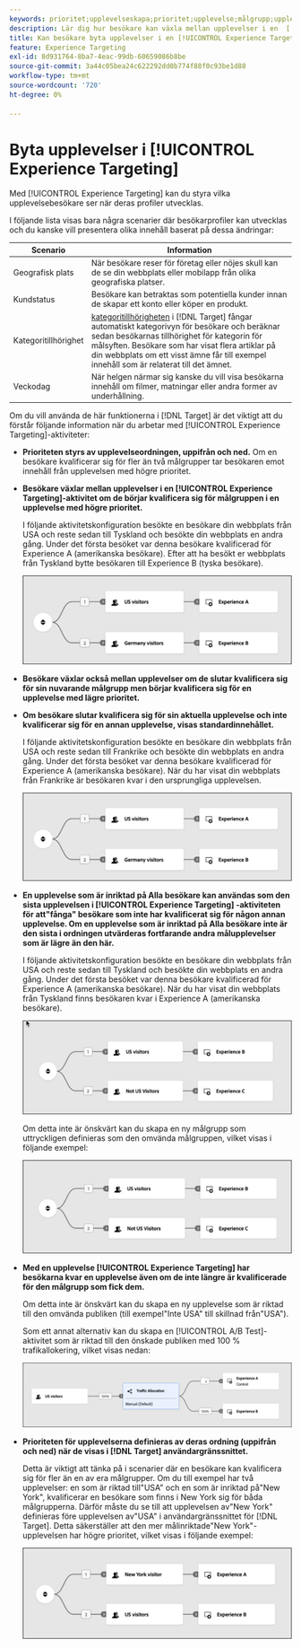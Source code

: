 ```yaml
---
keywords: prioritet;upplevelseskapa;prioritet;upplevelse;målgrupp;upplevelse;växla upplevelser;kompositör för visuell upplevelse
description: Lär dig hur besökare kan växla mellan upplevelser i en  [!DNL Adobe Target] [!UICONTROL Experience Targeting] (XT)-aktivitet allt eftersom deras profiler utvecklas.
title: Kan besökare byta upplevelser i en [!UICONTROL Experience Targeting]-aktivitet?
feature: Experience Targeting
exl-id: 8d931764-8ba7-4eac-99db-60659086b8be
source-git-commit: 3a44c05bea24c622292dd0b774f88f0c93be1d88
workflow-type: tm+mt
source-wordcount: '720'
ht-degree: 0%

---
```


# Byta upplevelser i [!UICONTROL Experience Targeting]

Med [!UICONTROL Experience Targeting] kan du styra vilka upplevelsebesökare ser när deras profiler utvecklas.

I följande lista visas bara några scenarier där besökarprofiler kan utvecklas och du kanske vill presentera olika innehåll baserat på dessa ändringar:

| Scenario | Information |
|--- |--- |
| Geografisk plats | När besökare reser för företag eller nöjes skull kan de se din webbplats eller mobilapp från olika geografiska platser. |
| Kundstatus | Besökare kan betraktas som potentiella kunder innan de skapar ett konto eller köper en produkt. |
| Kategoritillhörighet | [kategoritillhörigheten](/help/main/c-target/c-visitor-profile/category-affinity.md) i [!DNL Target] fångar automatiskt kategorivyn för besökare och beräknar sedan besökarnas tillhörighet för kategorin för målsyften. Besökare som har visat flera artiklar på din webbplats om ett visst ämne får till exempel innehåll som är relaterat till det ämnet. |
| Veckodag | När helgen närmar sig kanske du vill visa besökarna innehåll om filmer, matningar eller andra former av underhållning. |

Om du vill använda de här funktionerna i [!DNL Target] är det viktigt att du förstår följande information när du arbetar med [!UICONTROL Experience Targeting]-aktiviteter:

* **Prioriteten styrs av upplevelseordningen, uppifrån och ned.** Om en besökare kvalificerar sig för fler än två målgrupper tar besökaren emot innehåll från upplevelsen med högre prioritet.
* **Besökare växlar mellan upplevelser i en [!UICONTROL Experience Targeting]-aktivitet om de börjar kvalificera sig för målgruppen i en upplevelse med högre prioritet.**

  I följande aktivitetskonfiguration besökte en besökare din webbplats från USA och reste sedan till Tyskland och besökte din webbplats en andra gång. Under det första besöket var denna besökare kvalificerad för Experience A (amerikanska besökare). Efter att ha besökt er webbplats från Tyskland bytte besökaren till Experience B (tyska besökare).

  ![Prioritet, USA > Tyskland](/help/main/c-activities/t-experience-target/t-xt-create/assets/xt_priority_us_germany-refresh.png)

* **Besökare växlar också mellan upplevelser om de slutar kvalificera sig för sin nuvarande målgrupp men börjar kvalificera sig för en upplevelse med lägre prioritet.**
* **Om besökare slutar kvalificera sig för sin aktuella upplevelse och inte kvalificerar sig för en annan upplevelse, visas standardinnehållet.**

  I följande aktivitetskonfiguration besökte en besökare din webbplats från USA och reste sedan till Frankrike och besökte din webbplats en andra gång. Under det första besöket var denna besökare kvalificerad för Experience A (amerikanska besökare). När du har visat din webbplats från Frankrike är besökaren kvar i den ursprungliga upplevelsen.

  ![Prioritet, USA > Tyskland](/help/main/c-activities/t-experience-target/t-xt-create/assets/xt_priority_us_germany-refresh.png)

* **En upplevelse som är inriktad på Alla besökare kan användas som den sista upplevelsen i [!UICONTROL Experience Targeting] -aktiviteten för att&quot;fånga&quot; besökare som inte har kvalificerat sig för någon annan upplevelse. Om en upplevelse som är inriktad på Alla besökare inte är den sista i ordningen utvärderas fortfarande andra målupplevelser som är lägre än den här.**

  I följande aktivitetskonfiguration besökte en besökare din webbplats från USA och reste sedan till Tyskland och besökte din webbplats en andra gång. Under det första besöket var denna besökare kvalificerad för Experience A (amerikanska besökare). När du har visat din webbplats från Tyskland finns besökaren kvar i Experience A (amerikanska besökare).

  ![Prioritet, USA > Alla besökare](/help/main/c-activities/t-experience-target/t-xt-create/assets/xt_priority_us_not_us-refresh.png)

  Om detta inte är önskvärt kan du skapa en ny målgrupp som uttryckligen definieras som den omvända målgruppen, vilket visas i följande exempel:

  ![Prioritet, USA > Inte USA](/help/main/c-activities/t-experience-target/t-xt-create/assets/not-us.png)

* **Med en upplevelse [!UICONTROL Experience Targeting] har besökarna kvar en upplevelse även om de inte längre är kvalificerade för den målgrupp som fick dem.**

  Om detta inte är önskvärt kan du skapa en ny upplevelse som är riktad till den omvända publiken (till exempel&quot;Inte USA&quot; till skillnad från&quot;USA&quot;).

  Som ett annat alternativ kan du skapa en [!UICONTROL A/B Test]-aktivitet som är riktad till den önskade publiken med 100 % trafikallokering, vilket visas nedan:

  ![Prioritera en upplevelse](/help/main/c-activities/t-experience-target/t-xt-create/assets/xt_priority_one_experience-refresh.png)

* **Prioriteten för upplevelserna definieras av deras ordning (uppifrån och ned) när de visas i [!DNL Target] användargränssnittet.**

  Detta är viktigt att tänka på i scenarier där en besökare kan kvalificera sig för fler än en av era målgrupper. Om du till exempel har två upplevelser: en som är riktad till&quot;USA&quot; och en som är inriktad på&quot;New York&quot;, kvalificerar en besökare som finns i New York sig för båda målgrupperna. Därför måste du se till att upplevelsen av&quot;New York&quot; definieras före upplevelsen av&quot;USA&quot; i användargränssnittet för [!DNL Target]. Detta säkerställer att den mer målinriktade&quot;New York&quot;-upplevelsen har högre prioritet, vilket visas i följande exempel:

  ![Prioritet NY > US](/help/main/c-activities/t-experience-target/t-xt-create/assets/xt_priority_ny_us-refresh.png)
